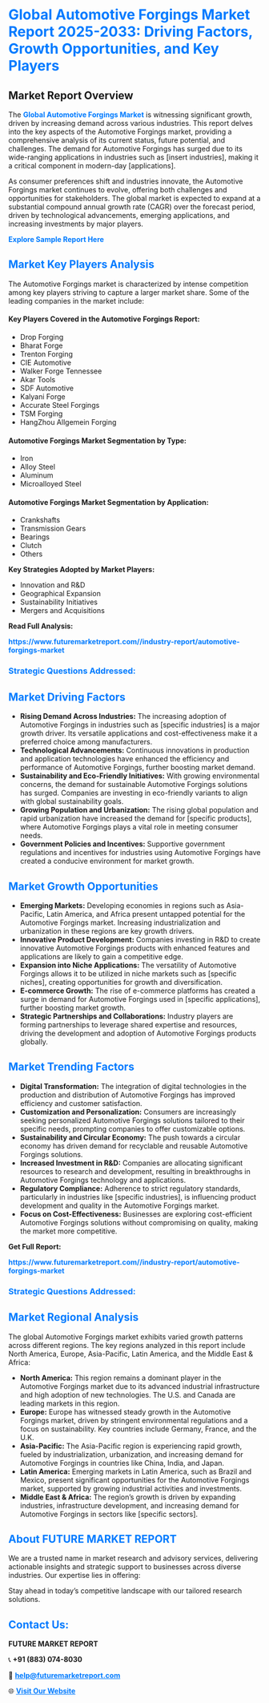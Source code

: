 <h1 style="color: #007BFF;">Global Automotive Forgings Market Report 2025-2033: Driving Factors, Growth Opportunities, and Key Players</h1>

<section id="overview">
<h2>Market Report Overview</h2>
<p>The <a href="https://www.futuremarketreport.com//industry-report/automotive-forgings-market" style="color: #007BFF; text-decoration: none;"><strong>Global Automotive Forgings Market</strong></a> is witnessing significant growth, driven by increasing demand across various industries. This report delves into the key aspects of the Automotive Forgings market, providing a comprehensive analysis of its current status, future potential, and challenges. The demand for Automotive Forgings has surged due to its wide-ranging applications in industries such as [insert industries], making it a critical component in modern-day [applications].</p>
<p>As consumer preferences shift and industries innovate, the Automotive Forgings market continues to evolve, offering both challenges and opportunities for stakeholders. The global market is expected to expand at a substantial compound annual growth rate (CAGR) over the forecast period, driven by technological advancements, emerging applications, and increasing investments by major players.</p>
</section>

<section id="overview">
<p><a href="https://www.futuremarketreport.com//request-sample/reportId=88853" style="color: #007BFF; text-decoration: none;"><strong>Explore Sample Report Here</strong></a></p>
</section>

<section id="key-players">
<h2 style="color: #007BFF;">Market Key Players Analysis</h2>
<p>The Automotive Forgings market is characterized by intense competition among key players striving to capture a larger market share. Some of the leading companies in the market include:</p>
<h4>Key Players Covered in the Automotive Forgings Report:</h4>
<ul><li>Drop Forging</li><li>Bharat Forge</li><li>Trenton Forging</li><li>CIE Automotive</li><li>Walker Forge Tennessee</li><li>Akar Tools</li><li>SDF Automotive</li><li>Kalyani Forge</li><li>Accurate Steel Forgings</li><li>TSM Forging</li><li>HangZhou Allgemein Forging</li></ul>
<h4>Automotive Forgings Market Segmentation by Type:</h4>
<ul><li>Iron</li><li>Alloy Steel</li><li>Aluminum</li><li>Microalloyed Steel</li></ul>

<h4>Automotive Forgings Market Segmentation by Application:</h4>
<ul><li>Crankshafts</li><li>Transmission Gears</li><li>Bearings</li><li>Clutch</li><li>Others</li></ul>
<p><strong>Key Strategies Adopted by Market Players:</strong></p>
<ul>
<li>Innovation and R&D</li>
<li>Geographical Expansion</li>
<li>Sustainability Initiatives</li>
<li>Mergers and Acquisitions</li>
</ul>
</section>

<section>
<p><strong>Read Full Analysis: </strong></p><a href="https://www.futuremarketreport.com//industry-report/automotive-forgings-market" style="color: #007BFF; text-decoration: none;"><strong>https://www.futuremarketreport.com//industry-report/automotive-forgings-market</strong></a>
<h3 style="color: #007BFF;">Strategic Questions Addressed:</h3>
</section>

<section id="driving-factors">
<h2 style="color: #007BFF;">Market Driving Factors</h2>
<ul>
<li><strong>Rising Demand Across Industries:</strong> The increasing adoption of Automotive Forgings in industries such as [specific industries] is a major growth driver. Its versatile applications and cost-effectiveness make it a preferred choice among manufacturers.</li>
<li><strong>Technological Advancements:</strong> Continuous innovations in production and application technologies have enhanced the efficiency and performance of Automotive Forgings, further boosting market demand.</li>
<li><strong>Sustainability and Eco-Friendly Initiatives:</strong> With growing environmental concerns, the demand for sustainable Automotive Forgings solutions has surged. Companies are investing in eco-friendly variants to align with global sustainability goals.</li>
<li><strong>Growing Population and Urbanization:</strong> The rising global population and rapid urbanization have increased the demand for [specific products], where Automotive Forgings plays a vital role in meeting consumer needs.</li>
<li><strong>Government Policies and Incentives:</strong> Supportive government regulations and incentives for industries using Automotive Forgings have created a conducive environment for market growth.</li>
</ul>
</section>

<section id="growth-opportunities">
<h2 style="color: #007BFF;">Market Growth Opportunities</h2>
<ul>
<li><strong>Emerging Markets:</strong> Developing economies in regions such as Asia-Pacific, Latin America, and Africa present untapped potential for the Automotive Forgings market. Increasing industrialization and urbanization in these regions are key growth drivers.</li>
<li><strong>Innovative Product Development:</strong> Companies investing in R&D to create innovative Automotive Forgings products with enhanced features and applications are likely to gain a competitive edge.</li>
<li><strong>Expansion into Niche Applications:</strong> The versatility of Automotive Forgings allows it to be utilized in niche markets such as [specific niches], creating opportunities for growth and diversification.</li>
<li><strong>E-commerce Growth:</strong> The rise of e-commerce platforms has created a surge in demand for Automotive Forgings used in [specific applications], further boosting market growth.</li>
<li><strong>Strategic Partnerships and Collaborations:</strong> Industry players are forming partnerships to leverage shared expertise and resources, driving the development and adoption of Automotive Forgings products globally.</li>
</ul>
</section>

<section id="trending-factors">
<h2 style="color: #007BFF;">Market Trending Factors</h2>
<ul>
<li><strong>Digital Transformation:</strong> The integration of digital technologies in the production and distribution of Automotive Forgings has improved efficiency and customer satisfaction.</li>
<li><strong>Customization and Personalization:</strong> Consumers are increasingly seeking personalized Automotive Forgings solutions tailored to their specific needs, prompting companies to offer customizable options.</li>
<li><strong>Sustainability and Circular Economy:</strong> The push towards a circular economy has driven demand for recyclable and reusable Automotive Forgings solutions.</li>
<li><strong>Increased Investment in R&D:</strong> Companies are allocating significant resources to research and development, resulting in breakthroughs in Automotive Forgings technology and applications.</li>
<li><strong>Regulatory Compliance:</strong> Adherence to strict regulatory standards, particularly in industries like [specific industries], is influencing product development and quality in the Automotive Forgings market.</li>
<li><strong>Focus on Cost-Effectiveness:</strong> Businesses are exploring cost-efficient Automotive Forgings solutions without compromising on quality, making the market more competitive.</li>
</ul>
</section>

<section>
<p><strong>Get Full Report: </strong></p><a href="https://www.futuremarketreport.com//industry-report/automotive-forgings-market" style="color: #007BFF; text-decoration: none;"><strong>https://www.futuremarketreport.com//industry-report/automotive-forgings-market</strong></a>
<h3 style="color: #007BFF;">Strategic Questions Addressed:</h3>
</section>


<section id="regional-analysis">
<h2 style="color: #007BFF;">Market Regional Analysis</h2>
<p>The global Automotive Forgings market exhibits varied growth patterns across different regions. The key regions analyzed in this report include North America, Europe, Asia-Pacific, Latin America, and the Middle East & Africa:</p>
<ul>
<li><strong>North America:</strong> This region remains a dominant player in the Automotive Forgings market due to its advanced industrial infrastructure and high adoption of new technologies. The U.S. and Canada are leading markets in this region.</li>
<li><strong>Europe:</strong> Europe has witnessed steady growth in the Automotive Forgings market, driven by stringent environmental regulations and a focus on sustainability. Key countries include Germany, France, and the U.K.</li>
<li><strong>Asia-Pacific:</strong> The Asia-Pacific region is experiencing rapid growth, fueled by industrialization, urbanization, and increasing demand for Automotive Forgings in countries like China, India, and Japan.</li>
<li><strong>Latin America:</strong> Emerging markets in Latin America, such as Brazil and Mexico, present significant opportunities for the Automotive Forgings market, supported by growing industrial activities and investments.</li>
<li><strong>Middle East & Africa:</strong> The region’s growth is driven by expanding industries, infrastructure development, and increasing demand for Automotive Forgings in sectors like [specific sectors].</li>
</ul>
</section>

<footer>
<h2 style="color: #007BFF;">About FUTURE MARKET REPORT</h2>
<p>We are a trusted name in market research and advisory services, delivering actionable insights and strategic support to businesses across diverse industries. Our expertise lies in offering:</p>

<p>Stay ahead in today’s competitive landscape with our tailored research solutions.</p>

<h2 style="color: #007BFF;">Contact Us:</h2>
<p><strong>FUTURE MARKET REPORT</strong></p>
<p>📞 <strong>+91 (883) 074-8030</strong></p>
<p>📧 <strong><a href="mailto:help@futuremarketreport.com" style="color: #007BFF;">help@futuremarketreport.com</a></strong></p>
<p>🌐 <strong><a href="https://www.futuremarketreport.com/" style="color: #007BFF;">Visit Our Website</a></strong></p>
</footer>